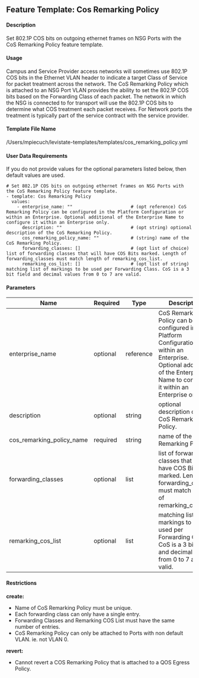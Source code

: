 ## Feature Template: Cos Remarking Policy
#### Description
Set 802.1P COS bits on outgoing ethernet frames on NSG Ports with the CoS Remarking Policy feature template.

#### Usage
Campus and Service Provider access networks will sometimes use 802.1P COS bits in the Ethernet VLAN header to indicate a target Class of Service for packet treatment across the network. The CoS Remarking Policy which is attached to an NSG Port VLAN provides the ability to set the 802.1P COS bits based on the Forwarding Class of each packet. The network in which the NSG is connected to for transport will use the 802.1P COS bits to determine what COS treatment each packet receives. For Network ports the treatment is typically part of the service contract with the service provider.

#### Template File Name
/Users/mpiecuch/levistate-templates/templates/cos_remarking_policy.yml

#### User Data Requirements
If you do not provide values for the optional parameters listed below, then default values are used.

```
# Set 802.1P COS bits on outgoing ethernet frames on NSG Ports with the CoS Remarking Policy feature template.
- template: Cos Remarking Policy
  values:
    - enterprise_name: ""                      # (opt reference) CoS Remarking Policy can be configured in the Platform Configuration or within an Enterprise. Optional additional of the Enterprise Name to configure it within an Enterprise only.
      description: ""                          # (opt string) optional description of the CoS Remarking Policy.
      cos_remarking_policy_name: ""            # (string) name of the CoS Remarking Policy.
      forwarding_classes: []                   # (opt list of choice) list of forwarding classes that will have COS Bits marked. Length of forwarding_classes must match length of remarking_cos_list.
      remarking_cos_list: []                   # (opt list of string) matching list of markings to be used per Forwarding Class. CoS is a 3 bit field and decimal values from 0 to 7 are valid.

```

#### Parameters
Name | Required | Type | Description
---- | -------- | ---- | -----------
enterprise_name | optional | reference | CoS Remarking Policy can be configured in the Platform Configuration or within an Enterprise. Optional additional of the Enterprise Name to configure it within an Enterprise only.
description | optional | string | optional description of the CoS Remarking Policy.
cos_remarking_policy_name | required | string | name of the CoS Remarking Policy.
forwarding_classes | optional | list | list of forwarding classes that will have COS Bits marked. Length of forwarding_classes must match length of remarking_cos_list.
remarking_cos_list | optional | list | matching list of markings to be used per Forwarding Class. CoS is a 3 bit field and decimal values from 0 to 7 are valid.


#### Restrictions
**create:**
* Name of CoS Remarking Policy must be unique.
* Each forwarding class can only have a single entry.
* Forwarding Classes and Remarking COS List must have the same number of entries.
* CoS Remarking Policy can only be attached to Ports with non default VLAN. ie. not VLAN 0.

**revert:**
* Cannot revert a COS Remarking Policy that is attached to a QOS Egress Policy.

